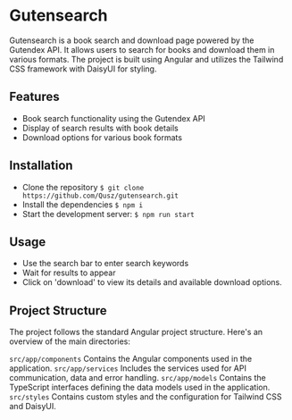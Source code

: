 # Gutensearch
Gutensearch is a book search and download page powered by the Gutendex API. It allows users to search for books and download them in various formats. The project is built using Angular and utilizes the Tailwind CSS framework with DaisyUI for styling.

## Features
- Book search functionality using the Gutendex API
- Display of search results with book details
- Download options for various book formats

## Installation

- Clone the repository `$ git clone https://github.com/Qusz/gutensearch.git`
- Install the dependencies `$ npm i`
- Start the development server: `$ npm run start`

## Usage

- Use the search bar to enter search keywords
- Wait for results to appear
- Click on 'download' to view its details and available download options.

## Project Structure
The project follows the standard Angular project structure. Here's an overview of the main directories:

`src/app/components` Contains the Angular components used in the application.
`src/app/services` Includes the services used for API communication, data and error handling.
`src/app/models` Contains the TypeScript interfaces defining the data models used in the application.
`src/styles` Contains custom styles and the configuration for Tailwind CSS and DaisyUI.
